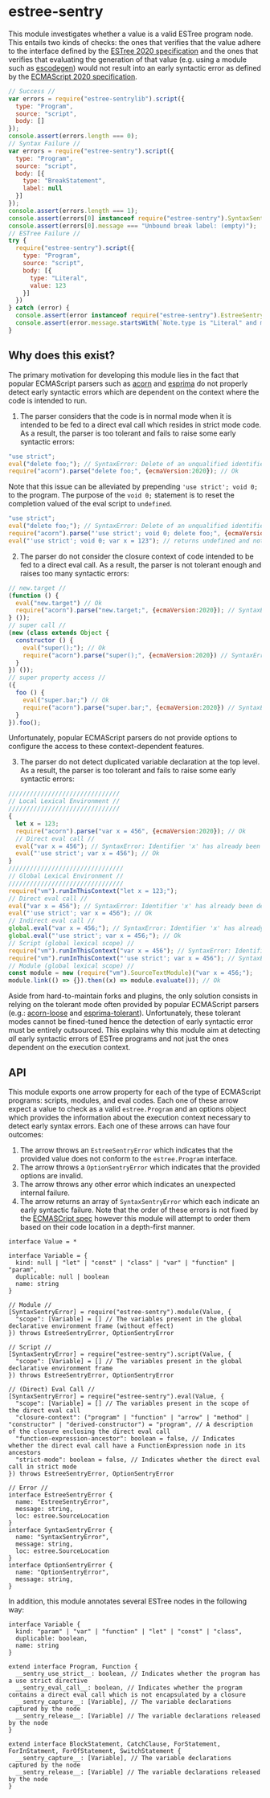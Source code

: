 # estree-sentry

This module investigates whether a value is a valid ESTree program node.
This entails two kinds of checks: the ones that verifies that the value adhere to the interface defined by the [ESTree 2020 specification](https://github.com/estree/estree) and the ones that verifies that evaluating the generation of that value (e.g. using a module such as [escodegen](https://www.npmjs.com/package/escodegen)) would not result into an early syntactic error as defined by the [ECMAScript 2020 specification](https://www.ecma-international.org/ecma-262/2020).

```js
// Success //
var errors = require("estree-sentrylib").script({
  type: "Program",
  source: "script",
  body: []
});
console.assert(errors.length === 0);
// Syntax Failure //
var errors = require("estree-sentry").script({
  type: "Program",
  source: "script",
  body: [{
    type: "BreakStatement",
    label: null
  }]
});
console.assert(errors.length === 1);
console.assert(errors[0] instanceof require("estree-sentry").SyntaxSentryError);
console.assert(errors[0].message === "Unbound break label: (empty)");
// ESTree Failure //
try {
  require("estree-sentry").script({
    type: "Program",
    source: "script",
    body: [{
      type: "Literal",
      value: 123
    }]
  })
} catch (error) {
  console.assert(error instanceof require("estree-sentry").EstreeSentryError);
  console.assert(error.message.startsWith(`Note.type is "Literal" and must be one of`));
}
```

## Why does this exist?

The primary motivation for developing this module lies in the fact that popular ECMAScript parsers such as [acorn](https://github.com/acornjs/acorn) and [esprima](https://github.com/jquery/esprima) do not properly detect early syntactic errors which are dependent on the context where the code is intended to run.

1. The parser considers that the code is in normal mode when it is intended to be fed to a direct eval call which resides in strict mode code. As a result, the parser is too tolerant and fails to raise some early syntactic errors:

  ```js
  "use strict";
  eval("delete foo;"); // SyntaxError: Delete of an unqualified identifier in strict mode.
  require("acorn").parse("delete foo;", {ecmaVersion:2020}); // Ok
  ```

  Note that this issue can be alleviated by prepending `'use strict'; void 0;` to the program.
  The purpose of the `void 0;` statement is to reset the completion valued of the eval script to `undefined`.

  ```js
  "use strict";
  eval("delete foo;"); // SyntaxError: Delete of an unqualified identifier in strict mode.
  require("acorn").parse("'use strict'; void 0; delete foo;", {ecmaVersion:2020}); // SyntaxError: Deleting local variable in strict mode
  eval("'use strict'; void 0; var x = 123"); // returns undefined and not 'use strict';
  ```

2. The parser do not consider the closure context of code intended to be fed to a direct eval call. As a result, the parser is not tolerant enough and raises too many syntactic errors:

  ```js
  // new.target //
  (function () {
    eval("new.target") // Ok
    require("acorn").parse("new.target;", {ecmaVersion:2020}); // SyntaxError: 'new.target' can only be used in functions
  } ());
  // super call //
  (new (class extends Object {
    constructor () {
      eval("super();"); // Ok
      require("acorn").parse("super();", {ecmaVersion:2020}) // SyntaxError: 'new.target' can only be used in functions
    }
  }) ());
  // super property access //
  ({
    foo () {
      eval("super.bar;") // Ok
      require("acorn").parse("super.bar;", {ecmaVersion:2020}) // SyntaxError: 'super' keyword outside a method
    }
  }).foo();
  ```

  Unfortunately, popular ECMAScript parsers do not provide options to configure the access to these context-dependent features.

3. The parser do not detect duplicated variable declaration at the top level. As a result, the parser is too tolerant and fails to raise some early syntactic errors:

  ```js
  ///////////////////////////////
  // Local Lexical Environment //
  ///////////////////////////////
  {
    let x = 123;
    require("acorn").parse("var x = 456", {ecmaVersion:2020}); // Ok
    // Direct eval call //
    eval("var x = 456"); // SyntaxError: Identifier 'x' has already been declared
    eval("'use strict'; var x = 456"); // Ok
  }
  ////////////////////////////////
  // Global Lexical Environment //
  ////////////////////////////////
  require("vm").runInThisContext("let x = 123;");
  // Direct eval call //
  eval("var x = 456"); // SyntaxError: Identifier 'x' has already been declared
  eval("'use strict'; var x = 456"); // Ok
  // Indirect eval call //
  global.eval("var x = 456;"); // SyntaxError: Identifier 'x' has already been declared
  global.eval("'use strict'; var x = 456;"); // Ok
  // Script (global lexical scope) //
  require("vm").runInThisContext("var x = 456"); // SyntaxError: Identifier 'x' has already been declared
  require("vm").runInThisContext("'use strict'; var x = 456"); // SyntaxError: Identifier 'x' has already been declared
  // Module (global lexical scope) //
  const module = new (require("vm").SourceTextModule)("var x = 456;");
  module.link(() => {}).then((x) => module.evaluate()); // Ok
  ```

Aside from hard-to-maintain forks and plugins, the only solution consists in relying on the tolerant mode often provided by popular ECMAScript parsers (e.g.: [acorn-loose](https://github.com/acornjs/acorn/tree/master/acorn-loose) and [esprima-tolerant](https://esprima.readthedocs.io/en/4.0/syntactic-analysis.html#tolerant-mode)).
Unfortunately, these tolerant modes cannot be fined-tuned hence the detection of early syntactic error must be entirely outsourced.
This explains why this module aim at detecting *all* early syntactic errors of ESTree programs and not just the ones dependent on the execution context.

## API

This module exports one arrow property for each of the type of ECMAScript programs: scripts, modules, and eval codes.
Each one of these arrow expect a value to check as a valid `estree.Program` and an options object which provides the information about the execution context necessary to detect early syntax errors.
Each one of these arrows can have four outcomes:

1. The arrow throws an `EstreeSentryError` which indicates that the provided value does not conform to the `estree.Program` interface.
2. The arrow throws a `OptionSentryError` which indicates that the provided options are invalid.
3. The arrow throws any other error which indicates an unexpected internal failure.
4. The arrow returns an array of `SyntaxSentryError` which each indicate an early syntactic failure. Note that the order of these errors is not fixed by the [ECMASCript spec](https://www.ecma-international.org/ecma-262/#sec-parse-script) however this module will attempt to order them based on their code location in a depth-first manner.

```
interface Value = *

interface Variable = {
  kind: null | "let" | "const" | "class" | "var" | "function" | "param",
  duplicable: null | boolean
  name: string
}

// Module //
[SyntaxSentryError] = require("estree-sentry").module(Value, {
  "scope": [Variable] = [] // The variables present in the global declarative environment frame (without effect)
}) throws EstreeSentryError, OptionSentryError

// Script //
[SyntaxSentryError] = require("estree-sentry").script(Value, {
  "scope": [Variable] = [] // The variables present in the global declarative environment frame
}) throws EstreeSentryError, OptionSentryError

// (Direct) Eval Call //
[SyntaxSentryError] = require("estree-sentry").eval(Value, {
  "scope": [Variable] = [] // The variables present in the scope of the direct eval call
  "closure-context": ("program" | "function" | "arrow" | "method" | "constructor" | "derived-constructor") = "program", // A description of the closure enclosing the direct eval call
  "function-expression-ancestor": boolean = false, // Indicates whether the direct eval call have a FunctionExpression node in its ancestors
  "strict-mode": boolean = false, // Indicates whether the direct eval call in strict mode
}) throws EstreeSentryError, OptionSentryError

// Error //
interface EstreeSentryError {
  name: "EstreeSentryError",
  message: string,
  loc: estree.SourceLocation
}
interface SyntaxSentryError {
  name: "SyntaxSentryError",
  message: string,
  loc: estree.SourceLocation
}
interface OptionSentryError {
  name: "OptionSentryError",
  message: string,
}
```

In addition, this module annotates several ESTree nodes in the following way:

```
interface Variable {
  kind: "param" | "var" | "function" | "let" | "const" | "class",
  duplicable: boolean,
  name: string
}

extend interface Program, Function {
  __sentry_use_strict__: boolean, // Indicates whether the program has a use strict directive
  __sentry_eval_call__: boolean, // Indicates whether the program contains a direct eval call which is not encapsulated by a closure
  __sentry_capture__: [Variable], // The variable declarations captured by the node
  __sentry_release__: [Variable] // The variable declarations released by the node
}

extend interface BlockStatement, CatchClause, ForStatement, ForInStatment, ForOfStatement, SwitchStatement {
  __sentry_capture__: [Variable], // The variable declarations captured by the node
  __sentry_release__: [Variable] // The variable declarations released by the node
}
```
